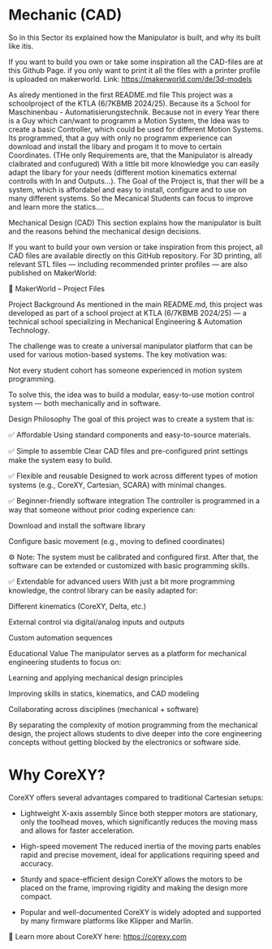 # Mechanic (CAD)

So in this Sector its explained how the Manipulator is built, and why its built like itis.


If you want to build you own or take some inspiration all the CAD-files are at this Github Page. if you only want to print it all the files with a printer profile is uploaded on makerworld.
Link: https://makerworld.com/de/3d-models

As alredy mentioned in the first README.md file This project was a schoolproject of the KTLA (6/7KBMB 2024/25). Because its a School for Maschinenbau - Automatisierungstechnik. Because not in every Year there is a Guy which can/want to programm a Motion System, the Idea was to create a basic Controller, which could be used for different Motion Systems. Its programmed, that a guy with only no programm experience can download and install the libary and progam it to move to certain Coordinates. (THe only Requirements are, that the Manipulator is already claibrated and confugured) With a little bit more klnowledge you can easily adapt the libary for your needs (different motion kinematics external controlls with In and Outputs...). 
The Goal of the Project is, that ther will be a system, which is affordabel and easy to install, configure and to use on many different systems. So the Mecanical Students can focus to improve and learn more the statics....




Mechanical Design (CAD)
This section explains how the manipulator is built and the reasons behind the mechanical design decisions.

If you want to build your own version or take inspiration from this project, all CAD files are available directly on this GitHub repository.
For 3D printing, all relevant STL files — including recommended printer profiles — are also published on MakerWorld:

🔗 MakerWorld – Project Files

Project Background
As mentioned in the main README.md, this project was developed as part of a school project at KTLA (6/7KBMB 2024/25) — a technical school specializing in Mechanical Engineering & Automation Technology.

The challenge was to create a universal manipulator platform that can be used for various motion-based systems. The key motivation was:

Not every student cohort has someone experienced in motion system programming.

To solve this, the idea was to build a modular, easy-to-use motion control system — both mechanically and in software.

Design Philosophy
The goal of this project was to create a system that is:

✅ Affordable
Using standard components and easy-to-source materials.

✅ Simple to assemble
Clear CAD files and pre-configured print settings make the system easy to build.

✅ Flexible and reusable
Designed to work across different types of motion systems (e.g., CoreXY, Cartesian, SCARA) with minimal changes.

✅ Beginner-friendly software integration
The controller is programmed in a way that someone without prior coding experience can:

Download and install the software library

Configure basic movement (e.g., moving to defined coordinates)

⚙️ Note: The system must be calibrated and configured first. After that, the software can be extended or customized with basic programming skills.

✅ Extendable for advanced users
With just a bit more programming knowledge, the control library can be easily adapted for:

Different kinematics (CoreXY, Delta, etc.)

External control via digital/analog inputs and outputs

Custom automation sequences

Educational Value
The manipulator serves as a platform for mechanical engineering students to focus on:

Learning and applying mechanical design principles

Improving skills in statics, kinematics, and CAD modeling

Collaborating across disciplines (mechanical + software)

By separating the complexity of motion programming from the mechanical design, the project allows students to dive deeper into the core engineering concepts without getting blocked by the electronics or software side.






# Why CoreXY?
CoreXY offers several advantages compared to traditional Cartesian setups:

- Lightweight X-axis assembly Since both stepper motors are stationary, only the toolhead moves, which significantly reduces the moving mass and allows for faster acceleration.

- High-speed movement The reduced inertia of the moving parts enables rapid and precise movement, ideal for applications requiring speed and accuracy.

- Sturdy and space-efficient design CoreXY allows the motors to be placed on the frame, improving rigidity and making the design more compact.

- Popular and well-documented CoreXY is widely adopted and supported by many firmware platforms like Klipper and Marlin.

🔗 Learn more about CoreXY here: https://corexy.com

